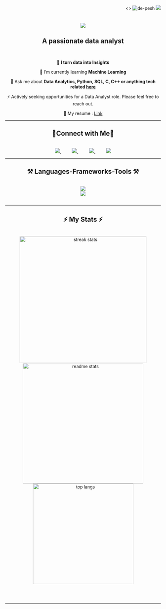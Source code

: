 <p align="right"> 
<>    <img src="https://komarev.com/ghpvc/?username=de-pesh&label=Profile%20views&color=0e75b6&style=plastic" alt="de-pesh" /> 
    <a href="https://visitcount.itsvg.in">
  <img src="https://visitcount.itsvg.in/api?id=de-pesh&label=Profile%20Views&color=1&icon=3&pretty=true"/>
    </a>
</p>
<h1 align="center">
    <img src="https://readme-typing-svg.herokuapp.com/?font=Righteous&size=35&center=true&vCenter=true&width=500&height=70&duration=3000&lines=Hi+There!+👋;+I'm+Deepesh!;" />
</h1>
 
<h2 align="center">A passionate data analyst</h2>
<br/>

<div align="center">
 
 🔭 **I turn data into Insights**
 
 🌱 I’m currently learning **Machine Learning**

💬 Ask me about **Data Analytics, Python, SQL, C, C++ or anything tech related [here](https://github.com/de-pesh/de-pesh/issues)**

⚡ Actively seeking opportunities for a Data Analyst role. Please feel free to reach out.

📃 My resume : [Link](https://drive.google.com/file/d/1rvDUUr0uKRr93C2TWJsjFYNazYJqkPKfzN7_nowcTCM/view?usp=sharing)

 </div>

</div>
 
<hr/>
 
<h2 align="center">🔗Connect with Me🔗</h2>
<br/>
<div align="center"> 
  <a href="mailto:deepesh1379@gmail.com">
    <img src="https://img.shields.io/badge/Gmail-333333?style=for-the-badge&logo=gmail&logoColor=red" /> 
  </a>
    &nbsp;&nbsp;&nbsp;&nbsp;&nbsp;&nbsp;&nbsp;&nbsp;
  <a href="https://linkedin.com/in/de-pesh" target="_blank">
    <img src="https://img.shields.io/badge/LinkedIn-0077B5?style=for-the-badge&logo=linkedin&logoColor=white" target="_blank" /> 
  </a>
    &nbsp;&nbsp;&nbsp;&nbsp;&nbsp;&nbsp;&nbsp;&nbsp;
  <a href="https://de-pesh.github.io/de" target="_blank">
     <img src="https://img.shields.io/badge/Portfolio-FF5722?style=for-the-badge&logo=todoist&logoColor=white" target="_blank" /> 
  </a>
    &nbsp;&nbsp;&nbsp;&nbsp;&nbsp;&nbsp;&nbsp;&nbsp;
    <a href="https://www.youtube.com/@de-pesh" target="_blank">
     <img src="https://img.shields.io/badge/Youtube-d90000?style=for-the-badge&logo=youtube&logoColor=white" target="_blank" /> 
  </a>
</div>

<hr/>
 
<h2 align="center">⚒️ Languages-Frameworks-Tools ⚒️</h2>
<br/>
<div align="center">
    <img src="https://skillicons.dev/icons?i=aws,arduino,bash,html,css,vscode,github,git,figma,linux" /><br>
    <img src="https://skillicons.dev/icons?i=javascript,python,c,cpp,java,mysql,flask,tensorflow,pytorch" /><br><br>
</div>
    
<hr/>

<h2 align="center">⚡ My Stats ⚡</h2>
<br>
<div align=center>
  <img width=410 src="https://github-readme-streak-stats-salesp07.vercel.app/?user=de-pesh&count_private=true&theme=react&border_radius=10" alt="streak stats"/>
  <img width=390 src="https://github-readme-stats-salesp07.vercel.app/api?username=de-pesh&count_private=true&show_icons=true&theme=react&rank_icon=github&border_radius=10" alt="readme stats" />
  <br/>
  <img width=325 align="center" src="https://github-readme-stats-salesp07.vercel.app/api/top-langs/?username=de-pesh&hide=HTML&langs_count=8&layout=compact&theme=react&border_radius=10&size_weight=0.5&count_weight=0.5&exclude_repo=github-readme-stats" alt="top langs" />
</div>

<br/><br/>

<hr/>
